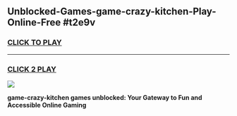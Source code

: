
## Unblocked-Games-game-crazy-kitchen-Play-Online-Free #t2e9v
<h3>
<a href="https://us.freeplayer.one?title=game-crazy-kitchen&ref=10M">CLICK TO PLAY</a></h3>
<hr>

<h3>
<a href="https://us.freeplayer.one?title=game-crazy-kitchen&ref=10M">CLICK 2 PLAY</a>
  
</h3>

<a href="https://us.freeplayer.one?title=game-crazy-kitchen&ref=10M"><img src="https://clearcache.store/games.png"></a>


**game-crazy-kitchen games unblocked: Your Gateway to Fun and Accessible Online Gaming**
